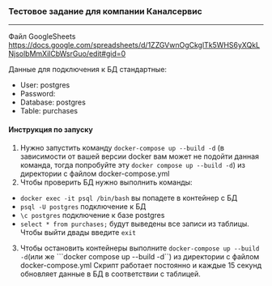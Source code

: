 ### Тестовое задание для компании Каналсервис
---
Файл GoogleSheets https://docs.google.com/spreadsheets/d/1ZZGVwnOgCkglTk5WHS6yXQkLNjsolbMmXilCbWsrGuo/edit#gid=0

Данные для подключения к БД стандартные:
- User: postgres
- Password:
- Database: postgres
- Table: purchases


#### Инструкция по запуску
1. Нужно запустить команду ```docker-compose up --build -d``` (в зависимости от вашей версии docker вам может не подойти данная команда, тогда попробуйте эту ```docker compose up --build -d```) из директории с файлом docker-compose.yml
2. Чтобы проверить БД нужно выполнить команды:
- ```docker exec -it psql /bin/bash``` вы попадете в контейнер с БД
- ```psql -U postgres``` подключение к БД
- ```\c postgres``` подключение к базе postgres
- ```select * from purchases;``` будут выведены все записи из таблицы.
Чтобы выйти двады введите ```exit```
3. Чтобы остановить контейнеры выполните ```docker-compose up --build -d```(или же ```docker compose up --build -d``) из директории с файлом docker-compose.yml
Скрипт работает постоянно и каждые 15 секунд обновляет данные в БД в соответствии с таблицей.
